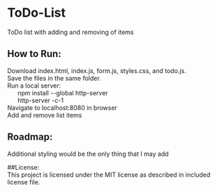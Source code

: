 # ToDo-List  
ToDo list with adding and removing of items  

## How to Run:  
Download index.html, index.js, form.js, styles.css, and todo.js.  
Save the files in the same folder.  
Run a local server:  
&nbsp;&nbsp;&nbsp;&nbsp;&nbsp;&nbsp;npm install --global http-server  
&nbsp;&nbsp;&nbsp;&nbsp;&nbsp;&nbsp;http-server -c-1  
Navigate to localhost:8080 in browser  
Add and remove list items

## Roadmap:  
Additional styling would be the only thing that I may add 

##License:  
This project is licensed under the MIT license as described in included license file.  
